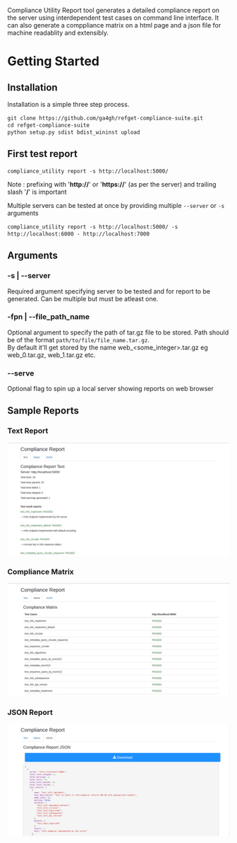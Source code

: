 Compliance Utility Report tool generates a detailed compliance report on the server using interdependent test cases on command line interface. It can also generate a comppliance matrix on a html page and a json file for machine readablity and extensibly.

# Getting Started

## Installation
Installation is a simple three step process.

```base
git clone https://github.com/ga4gh/refget-compliance-suite.git
cd refget-compliance-suite
python setup.py sdist bdist_wininst upload
```

## First test report

```base
compliance_utility report -s http://localhost:5000/
```
Note : prefixing with '**http://**' or '**https://**' (as per the server) and trailing slash '**/**' is important

Multiple servers can be tested at once by providing multiple `--server` or `-s` arguments

```base
compliance_utility report -s http://localhost:5000/ -s http://localhost:6000 - http://localhost:7000
```

## Arguments

### -s | --server
Required argument specifying server to be tested and for report to be generated. Can be multiple but must be atleast one.

### -fpn | --file_path_name
Optional argument to specify the path of tar.gz file to be stored. Path should be of the format `path/to/file/file_name.tar.gz`.  
By default it'll get stored by the name web_<some_integer>.tar.gz eg web_0.tar.gz, web_1.tar.gz etc.

### --serve
Optional flag to spin up a local server showing reports on web browser

## Sample Reports

### Text Report
![Alt text](assets/text.png?raw=true "Text Report")

### Compliance Matrix
![Alt text](assets/matrix.png?raw=true "Text Report")

### JSON Report
![Alt text](assets/json.png?raw=true "Text Report")
